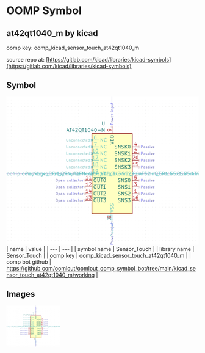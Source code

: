 # OOMP Symbol  
## at42qt1040_m  by kicad  
  
oomp key: oomp_kicad_sensor_touch_at42qt1040_m  
  
source repo at: [https://gitlab.com/kicad/libraries/kicad-symbols](https://gitlab.com/kicad/libraries/kicad-symbols)  
## Symbol  
  
[![working.png](working_600.png)](working.png)  
| name | value | 
| --- | --- | 
| symbol name | Sensor_Touch | 
| library name | Sensor_Touch | 
| oomp key | oomp_kicad_sensor_touch_at42qt1040_m | 
| oomp bot github | https://github.com/oomlout/oomlout_oomp_symbol_bot/tree/main/kicad_sensor_touch_at42qt1040_m/working | 
## Images  
  
[![working.png](working_140.png)](working.png)  
